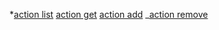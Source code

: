 \*[action list](https://ibb.co/T2qvn5J)
[action get](https://ibb.co/dc2HZDb)
[action add](https://ibb.co/N7f89Yb)
\_[action remove](https://ibb.co/NKDb8Rb)
